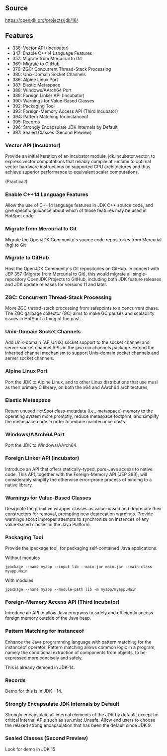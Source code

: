 ## Source
https://openjdk.org/projects/jdk/16/

## Features

* 338:	Vector API (Incubator)
* 347:	Enable C++14 Language Features
* 357:	Migrate from Mercurial to Git
* 369:	Migrate to GitHub
* 376:	ZGC: Concurrent Thread-Stack Processing
* 380:	Unix-Domain Socket Channels
* 386:	Alpine Linux Port
* 387:	Elastic Metaspace
* 388:	Windows/AArch64 Port
* 389:	Foreign Linker API (Incubator)
* 390:	Warnings for Value-Based Classes
* 392:	Packaging Tool
* 393:	Foreign-Memory Access API (Third Incubator)
* 394:	Pattern Matching for instanceof
* 395:	Records
* 396:	Strongly Encapsulate JDK Internals by Default
* 397:	Sealed Classes (Second Preview)

### Vector API (Incubator)
Provide an initial iteration of an incubator module, jdk.incubator.vector, to express vector computations that 
reliably compile at runtime to optimal vector hardware instructions on supported CPU architectures and thus 
achieve superior performance to equivalent scalar computations.

(Practical!)

### Enable C++14 Language Features
Allow the use of C++14 language features in JDK C++ source code, and give specific guidance about which of those 
features may be used in HotSpot code.

### Migrate from Mercurial to Git
Migrate the OpenJDK Community's source code repositories from Mercurial (hg) to Git

### Migrate to GitHub
Host the OpenJDK Community's Git repositories on GitHub. In concert with JEP 357 (Migrate from Mercurial to Git), 
this would migrate all single-repository OpenJDK Projects to GitHub, including both JDK feature releases and JDK 
update releases for versions 11 and later.

### ZGC: Concurrent Thread-Stack Processing
Move ZGC thread-stack processing from safepoints to a concurrent phase.
The ZGC garbage collector (GC) aims to make GC pauses and scalability issues in HotSpot a thing of the past.

### Unix-Domain Socket Channels
Add Unix-domain (AF_UNIX) socket support to the socket channel and server-socket channel APIs in the java.nio.channels 
package. Extend the inherited channel mechanism to support Unix-domain socket channels and server socket channels.

### Alpine Linux Port
Port the JDK to Alpine Linux, and to other Linux distributions that use musl as their primary C library, 
on both the x64 and AArch64 architectures,

### Elastic Metaspace
Return unused HotSpot class-metadata (i.e., metaspace) memory to the operating system more promptly, 
reduce metaspace footprint, and simplify the metaspace code in order to reduce maintenance costs.

### Windows/AArch64 Port
Port the JDK to Windows/AArch64.

### Foreign Linker API (Incubator)
Introduce an API that offers statically-typed, pure-Java access to native code. This API, together with the 
Foreign-Memory API (JEP 393), will considerably simplify the otherwise error-prone process of binding to a native 
library.

### Warnings for Value-Based Classes
Designate the primitive wrapper classes as value-based and deprecate their constructors for removal, prompting 
new deprecation warnings. Provide warnings about improper attempts to synchronize on instances of any 
value-based classes in the Java Platform.

### Packaging Tool
Provide the jpackage tool, for packaging self-contained Java applications.

Without modules

    jpackage --name myapp --input lib --main-jar main.jar --main-class myapp.Main 

With modules

    jpackage --name myapp --module-path lib -m myapp/myapp.Main

### Foreign-Memory Access API (Third Incubator)
Introduce an API to allow Java programs to safely and efficiently access foreign memory 
outside of the Java heap.

### Pattern Matching for instanceof
Enhance the Java programming language with pattern matching for the instanceof operator. Pattern matching 
allows common logic in a program, namely the conditional extraction of components from objects, to be 
expressed more concisely and safely.

This is already demoed in JDK-14.

### Records
Demo for this is in JDK - 14.

### Strongly Encapsulate JDK Internals by Default
Strongly encapsulate all internal elements of the JDK by default, except for critical internal APIs such 
as sun.misc.Unsafe. Allow end users to choose the relaxed strong encapsulation that has been the default since JDK 9.

### Sealed Classes (Second Preview)
Look for demo in JDK 15